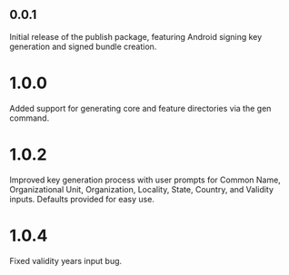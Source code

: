 ## 0.0.1

Initial release of the publish package, featuring Android signing key generation and signed bundle
creation.

# 1.0.0

Added support for generating core and feature directories via the gen command.

# 1.0.2

Improved key generation process with user prompts for Common Name, Organizational Unit,
Organization, Locality, State, Country, and Validity inputs. Defaults provided for easy use.

# 1.0.4
Fixed validity years input bug.
